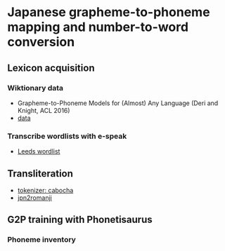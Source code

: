 # Japanese grapheme-to-phoneme mapping and number-to-word conversion

## Lexicon acquisition

### Wiktionary data
+ Grapheme-to-Phoneme Models for (Almost) Any Language (Deri and Knight, ACL 2016)
+ [data](https://drive.google.com/drive/folders/0B7R_gATfZJ2aWkpSWHpXUklWUmM)

### Transcribe wordlists with e-speak
+ [Leeds wordlist](http://corpus.leeds.ac.uk/frqc/internet-jp-forms.num)

## Transliteration

+ [tokenizer: cabocha](git@github.com:SamuraiT/easy-cabocha.git)
+ [jpn2romanji](http://jprocessing.readthedocs.io/en/latest/#kanji-katakana-hiragana-to-tokenized-romaji-jconvert-py)

## G2P training with Phonetisaurus

### Phoneme inventory

